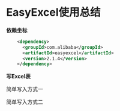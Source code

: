# EasyExcel使用总结

**依赖坐标**

```xml
    <dependency>
      <groupId>com.alibaba</groupId>
      <artifactId>easyexcel</artifactId>
      <version>2.1.4</version>
    </dependency>
```

**写Excel表**

简单写入方式一

简单写入方式二





























